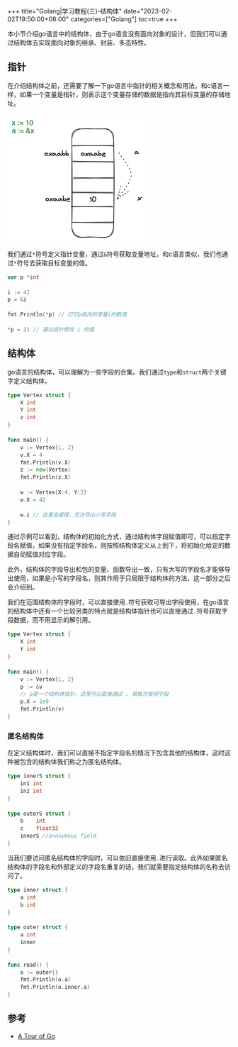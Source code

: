 +++
title="Golang|学习教程(三)-结构体"
date="2023-02-02T19:50:00+08:00"
categories=["Golang"]
toc=true
+++

本小节介绍go语言中的结构体，由于go语言没有面向对象的设计，但我们可以通过结构体去实现面向对象的继承、封装、多态特性。

## 指针

在介绍结构体之前，还需要了解一下go语言中指针的相关概念和用法。和c语言一样，如果一个变量是指针，则表示这个变量存储的数据是指向其目标变量的存储地址。

![指针](img_0.png)

我们通过`*`符号定义指针变量，通过`&`符号获取变量地址，和c语言类似，我们也通过`*`符号去获取目标变量的值。

```go
var p *int

i := 42
p = &i

fmt.Println(*p) // 打印p指向的变量i的数值

*p = 21 // 通过指针修改 i 的值
```

## 结构体

go语言的结构体，可以理解为一些字段的合集。我们通过`type`和`struct`两个关键字定义结构体。

```go
type Vertex struct {
	X int
	Y int
    z int
}

func main() {
	v := Vertex{1, 2}
	v.X = 4
	fmt.Println(v.X)
	z := new(Vertex)
	fmt.Println(z.X)

    w := Vertex{X:4, Y:2}
    w.X = 42

    w.z // 这里会报错，无法导出小写字段
}
```

通过示例可以看到，结构体的初始化方式，通过结构体字段赋值即可，可以指定字段名赋值，如果没有指定字段名，则按照结构体定义从上到下，将初始化给定的数据自动赋值对应字段。

此外，结构体的字段导出和包的变量、函数导出一致，只有大写的字段名才能够导出使用，如果是小写的字段名，则其作用于只局限于结构体的方法，这一部分之后会介绍到。

我们在范围结构体的字段时，可以直接使用`.`符号获取可导出字段使用，在go语言的结构体中还有一个比较另类的特点就是结构体指针也可以直接通过`.`符号获取字段数据，而不用显示的解引用。

```go
type Vertex struct {
	X int
	Y int
}

func main() {
	v := Vertex{1, 2}
	p := &v
    // p是一个结构体指针，这里可以直接通过 . 获取并使用字段
	p.X = 1e9
	fmt.Println(v)
}
```

### 匿名结构体

在定义结构体时，我们可以直接不指定字段名的情况下包含其他的结构体，这时这种被包含的结构体我们称之为匿名结构体。

```go
type innerS struct {
    in1 int
    in2 int
}

type outerS struct {
    b    int
    c    float32
    innerS //anonymous field
}
```

当我们要访问匿名结构体的字段时，可以依旧直接使用`.`进行读取。此外如果匿名结构体的字段名和外部定义的字段名重复的话，我们就需要指定结构体的名称去访问了。

```go
type inner struct {
	a int
	b int
}

type outer struct {
	a int
	inner
}

func read() {
	o := outer{}
	fmt.Println(o.a)
	fmt.Println(o.inner.a)
}
```

## 参考

- [A Tour of Go](https://go.dev/tour/moretypes/1)
